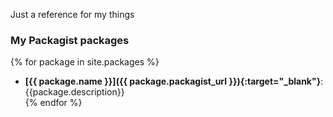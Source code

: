 Just a reference for my things

### My Packagist packages

{% for package in site.packages %}
- **[{{ package.name }}]({{ package.packagist_url }}){:target="_blank"}**: {{package.description}}  
{% endfor %}
